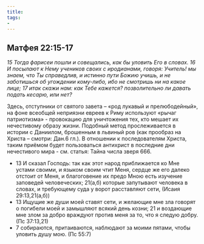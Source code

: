 ```yaml
---
title: 
tags: 
- 
---
```


## Матфея 22:15-17

*15 Тогда фарисеи пошли и совещались, как бы уловить Его в словах. 16 И посылают к Нему учеников своих с иродианами, говоря: Учитель! мы знаем, что Ты справедлив, и истинно пути Божию учишь, и не заботишься об угождении кому-либо, ибо не смотришь ни на какое лице; 17 итак скажи нам: как Тебе кажется? позволительно ли давать подать кесарю, или нет?*

Здесь, отступники от святого завета – «род лукавый и прелюбодейный», на фоне всеобщей неприязни евреев к Риму используют «рычаг патриотизма» - провокацию для уничтожения тех, кто мешает их нечестивому образу жизни.   Подобный метод прослеживается в истории с Даниилом, брошенным в львиный ров (как прообраз на Христа – смотри: Дан.6 гл.). В отношении к последователям Христа, таким приёмом будет пользоваться антихрист в последние дни нечестивого мира - см. статья: Тайна числа зверя 666. 

- 13 И сказал Господь: так как этот народ приближается ко Мне устами своими, и языком своим чтит Меня, сердце же его далеко отстоит от Меня, и благоговение их предо Мною есть изучение заповедей человеческих; 21(а,б) которые запутывают человека в словах, и требующему суда у ворот расставляют сети, (Исаия 29:13,21(а,б))
- 13 Ищущие же души моей ставят сети, и желающие мне зла говорят о погибели моей и замышляют всякий день козни; 21 и воздающие мне злом за добро враждуют против меня за то, что я следую добру. (Пс 37:13,21)
- 7 собираются, притаиваются, наблюдают за моими пятами, чтобы уловить душу мою. (Пс 55:7)